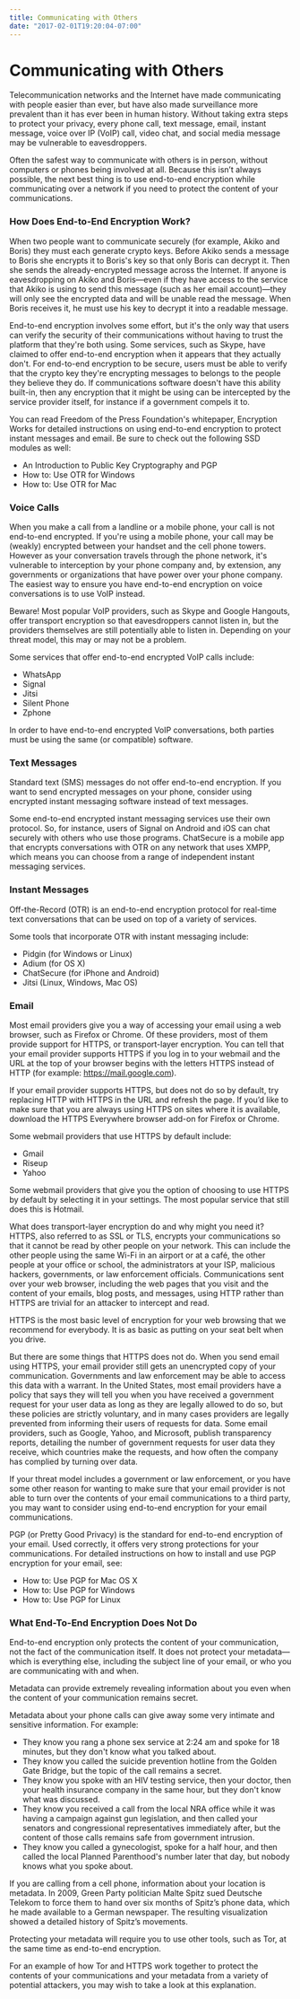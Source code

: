 ```yaml
---
title: Communicating with Others
date: "2017-02-01T19:20:04-07:00"
---
```


# Communicating with Others

Telecommunication networks and the Internet have made communicating with people easier than ever, but have also made surveillance more prevalent than it has ever been in human history. Without taking extra steps to protect your privacy, every phone call, text message, email, instant message, voice over IP (VoIP) call, video chat, and social media message may be vulnerable to eavesdroppers.

Often the safest way to communicate with others is in person, without computers or phones being involved at all. Because this isn’t always possible, the next best thing is to use end-to-end encryption while communicating over a network if you need to protect the content of your communications.

### How Does End-to-End Encryption Work?

When two people want to communicate securely (for example, Akiko and Boris) they must each generate crypto keys. Before Akiko sends a message to Boris she encrypts it to Boris's key so that only Boris can decrypt it. Then she sends the already-encrypted message across the Internet. If anyone is eavesdropping on Akiko and Boris—even if they have access to the service that Akiko is using to send this message (such as her email account)—they will only see the encrypted data and will be unable read the message. When Boris receives it, he must use his key to decrypt it into a readable message.

End-to-end encryption involves some effort, but it's the only way that users can verify the security of their communications without having to trust the platform that they're both using. Some services, such as Skype, have claimed to offer end-to-end encryption when it appears that they actually don't. For end-to-end encryption to be secure, users must be able to verify that the crypto key they're encrypting messages to belongs to the people they believe they do. If communications software doesn't have this ability built-in, then any encryption that it might be using can be intercepted by the service provider itself, for instance if a government compels it to.

You can read Freedom of the Press Foundation's whitepaper, Encryption Works for detailed instructions on using end-to-end encryption to protect instant messages and email. Be sure to check out the following SSD modules as well:

 * An Introduction to Public Key Cryptography and PGP
 * How to: Use OTR for Windows
 * How to: Use OTR for Mac

### Voice Calls
When you make a call from a landline or a mobile phone, your call is not end-to-end encrypted. If you're using a mobile phone, your call may be (weakly) encrypted between your handset and the cell phone towers. However as your conversation travels through the phone network, it's vulnerable to interception by your phone company and, by extension, any governments or organizations that have power over your phone company. The easiest way to ensure you have end-to-end encryption on voice conversations is to use VoIP instead.

<aside class="warning">
Beware! Most popular VoIP providers, such as Skype and Google Hangouts, offer transport encryption so that eavesdroppers cannot listen in, but the providers themselves are still potentially able to listen in. Depending on your threat model, this may or may not be a problem.
</aside>

Some services that offer end-to-end encrypted VoIP calls include:

 * WhatsApp
 * Signal
 * Jitsi 
 * Silent Phone
 * Zphone

In order to have end-to-end encrypted VoIP conversations, both parties must be using the same (or compatible) software.

### Text Messages

Standard text (SMS) messages do not offer end-to-end encryption. If you want to send encrypted messages on your phone, consider using encrypted instant messaging software instead of text messages.

Some end-to-end encrypted instant messaging services use their own protocol. So, for instance, users of Signal on Android and iOS can chat securely with others who use those programs. ChatSecure is a mobile app that encrypts conversations with OTR on any network that uses XMPP, which means you can choose from a range of independent instant messaging services.

### Instant Messages
Off-the-Record (OTR) is an end-to-end encryption protocol for real-time text conversations that can be used on top of a variety of services.

Some tools that incorporate OTR with instant messaging include:

 * Pidgin (for Windows or Linux)
 * Adium (for OS X)
 * ChatSecure (for iPhone and Android)
 * Jitsi (Linux, Windows, Mac OS)

### Email

Most email providers give you a way of accessing your email using a web browser, such as Firefox or Chrome. Of these providers, most of them provide support for HTTPS, or transport-layer encryption. You can tell that your email provider supports HTTPS if you log in to your webmail and the URL at the top of your browser begins with the letters HTTPS instead of HTTP (for example: https://mail.google.com).

If your email provider supports HTTPS, but does not do so by default, try replacing HTTP with HTTPS in the URL and refresh the page. If you’d like to make sure that you are always using HTTPS on sites where it is available, download the HTTPS Everywhere browser add-on for Firefox or Chrome.

Some webmail providers that use HTTPS by default include:

 * Gmail
 * Riseup
 * Yahoo

Some webmail providers that give you the option of choosing to use HTTPS by default by selecting it in your settings. The most popular service that still does this is Hotmail.

What does transport-layer encryption do and why might you need it? HTTPS, also referred to as SSL or TLS, encrypts your communications so that it cannot be read by other people on your network. This can include the other people using the same Wi-Fi in an airport or at a café, the other people at your office or school, the administrators at your ISP, malicious hackers, governments, or law enforcement officials. Communications sent over your web browser, including the web pages that you visit and the content of your emails, blog posts, and messages, using HTTP rather than HTTPS are trivial for an attacker to intercept and read.

HTTPS is the most basic level of encryption for your web browsing that we recommend for everybody. It is as basic as putting on your seat belt when you drive.

But there are some things that HTTPS does not do. When you send email using HTTPS, your email provider still gets an unencrypted copy of your communication. Governments and law enforcement may be able to access this data with a warrant. In the United States, most email providers have a policy that says they will tell you when you have received a government request for your user data as long as they are legally allowed to do so, but these policies are strictly voluntary, and in many cases providers are legally prevented from informing their users of requests for data. Some email providers, such as Google, Yahoo, and Microsoft, publish transparency reports, detailing the number of government requests for user data they receive, which countries make the requests, and how often the company has complied by turning over data.

<aside class="tip">
If your threat model includes a government or law enforcement, or you have some other reason for wanting to make sure that your email provider is not able to turn over the contents of your email communications to a third party, you may want to consider using end-to-end encryption for your email communications.
</aside>

PGP (or Pretty Good Privacy) is the standard for end-to-end encryption of your email. Used correctly, it offers very strong protections for your communications. For detailed instructions on how to install and use PGP encryption for your email, see:

 * How to: Use PGP for Mac OS X
 * How to: Use PGP for Windows
 * How to: Use PGP for Linux

### What End-To-End Encryption Does Not Do

End-to-end encryption only protects the content of your communication, not the fact of the communication itself. It does not protect your metadata—which is everything else, including the subject line of your email, or who you are communicating with and when.

<aside class="warning">
Metadata can provide extremely revealing information about you even when the content of your communication remains secret.
</aside>

Metadata about your phone calls can give away some very intimate and sensitive information. For example:

 * They know you rang a phone sex service at 2:24 am and spoke for 18 minutes, but they don't know what you talked about.
 * They know you called the suicide prevention hotline from the Golden Gate Bridge, but the topic of the call remains a secret.
 * They know you spoke with an HIV testing service, then your doctor, then your health insurance company in the same hour, but they don't know what was discussed.
 * They know you received a call from the local NRA office while it was having a campaign against gun legislation, and then called your senators and congressional representatives immediately after, but the content of those calls remains safe from government intrusion.
 * They know you called a gynecologist, spoke for a half hour, and then called the local Planned Parenthood's number later that day, but nobody knows what you spoke about.

 If you are calling from a cell phone, information about your location is metadata. In 2009, Green Party politician Malte Spitz sued Deutsche Telekom to force them to hand over six months of Spitz’s phone data, which he made available to a German newspaper. The resulting visualization showed a detailed history of Spitz’s movements.

Protecting your metadata will require you to use other tools, such as Tor, at the same time as end-to-end encryption.

For an example of how Tor and HTTPS work together to protect the contents of your communications and your metadata from a variety of potential attackers, you may wish to take a look at this explanation.